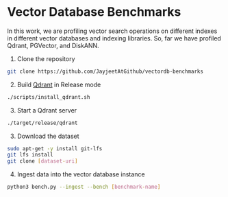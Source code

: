 # Vector Database Benchmarks

In this work, we are profiling vector search operations on different indexes in different vector databases and indexing libraries. So, far we have 
profiled Qdrant, PGVector, and DiskANN. 

1. Clone the repository
```bash
git clone https://github.com/JayjeetAtGithub/vectordb-benchmarks
```

2. Build [Qdrant](https://qdrant.tech) in Release mode
```bash
./scripts/install_qdrant.sh
```

3. Start a Qdrant server
```bash
./target/release/qdrant
```

3. Download the dataset
```bash
sudo apt-get -y install git-lfs
git lfs install
git clone [dataset-uri]
```

4. Ingest data into the vector database instance
```bash
python3 bench.py --ingest --bench [benchmark-name]
```

